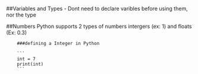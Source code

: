 ##Variables and Types
    - Dont need to declare varibles before using them, nor the type 


##Numbers
    Python supports 2 types of numbers intergers (ex: 1) and floats (Ex: 0.3)

        ###defining a Integer in Python

        ```
        int = 7
        print(int)
        ```
